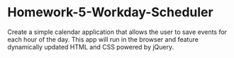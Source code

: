 # Homework-5-Workday-Scheduler
Create a simple calendar application that allows the user to save events for each hour of the day. This app will run in the browser and feature dynamically updated HTML and CSS powered by jQuery.
